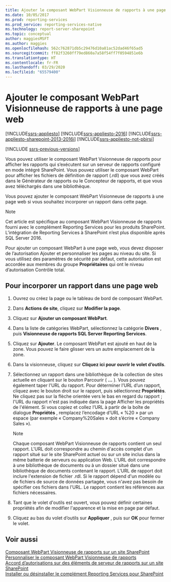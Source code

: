 ```yaml
---
title: Ajouter le composant WebPart Visionneuse de rapports à une page web | Microsoft Docs
ms.date: 10/05/2017
ms.prod: reporting-services
ms.prod_service: reporting-services-native
ms.technology: report-server-sharepoint
ms.topic: conceptual
author: maggiesMSFT
ms.author: maggies
ms.openlocfilehash: 562c762871db5c29476d10a81ac52dad46f65ad5
ms.sourcegitcommit: ff82f3260ff79ed860a7a58f54ff7f0594851e6b
ms.translationtype: HT
ms.contentlocale: fr-FR
ms.lasthandoff: 03/29/2020
ms.locfileid: "65579400"
---
```

# <a name="add-the-report-viewer-web-part-to-a-web-page"></a>Ajouter le composant WebPart Visionneuse de rapports à une page web

[!INCLUDE[ssrs-appliesto](../../includes/ssrs-appliesto.md)] [!INCLUDE[ssrs-appliesto-2016](../../includes/ssrs-appliesto-2016.md)] [!INCLUDE[ssrs-appliesto-sharepoint-2013-2016i](../../includes/ssrs-appliesto-sharepoint-2013-2016.md)] [!INCLUDE[ssrs-appliesto-not-pbirsi](../../includes/ssrs-appliesto-not-pbirs.md)]

[!INCLUDE [ssrs-previous-versions](../../includes/ssrs-previous-versions.md)]

Vous pouvez utiliser le composant WebPart Visionneuse de rapports pour afficher les rapports qui s’exécutent sur un serveur de rapports configuré en mode intégré SharePoint. Vous pouvez utiliser le composant WebPart pour afficher les fichiers de définition de rapport (.rdl) que vous avez créés dans le Générateur de rapports ou le Concepteur de rapports, et que vous avez téléchargés dans une bibliothèque.

Vous pouvez ajouter le composant WebPart Visionneuse de rapports à une page web si vous souhaitez incorporer un rapport dans cette page.

> [!NOTE]
> Cet article est spécifique au composant WebPart Visionneuse de rapports fourni avec le complément Reporting Services pour les produits SharePoint. L’intégration de Reporting Services à SharePoint n’est plus disponible après SQL Server 2016.

Pour ajouter un composant WebPart à une page web, vous devez disposer de l’autorisation Ajouter et personnaliser les pages au niveau du site. Si vous utilisez des paramètres de sécurité par défaut, cette autorisation est accordée aux membres du groupe **Propriétaires** qui ont le niveau d’autorisation Contrôle total.

## <a name="to-embed-a-report-in-a-web-page"></a>Pour incorporer un rapport dans une page web

1.  Ouvrez ou créez la page ou le tableau de bord de composant WebPart.  
  
2.  Dans **Actions de site**, cliquez sur **Modifier la page**.  
  
3.  Cliquez sur **Ajouter un composant WebPart**.  
  
4.  Dans la liste de catégories WebPart, sélectionnez la catégorie **Divers** , puis **Visionneuse de rapports SQL Server Reporting Services**.  
  
5.  Cliquez sur **Ajouter**. Le composant WebPart est ajouté en haut de la zone. Vous pouvez le faire glisser vers un autre emplacement de la zone.  
  
6.  Dans la visionneuse, cliquez sur **Cliquez ici pour ouvrir le volet d’outils**.  
  
7.  Sélectionnez un rapport dans une bibliothèque de la collection de sites actuelle en cliquant sur le bouton Parcourir ( **...** ). Vous pouvez également taper l'URL du rapport. Pour déterminer l’URL d’un rapport, cliquez avec le bouton droit sur le rapport, puis sélectionnez **Propriétés**. Ne cliquez pas sur la flèche orientée vers le bas en regard du rapport ; l'URL du rapport n'est pas indiquée dans la page Afficher les propriétés de l'élément. Si vous copiez et collez l’URL à partir de la boîte de dialogue **Propriétés** , remplacez l’encodage d’URL « %20 » par un espace (par exemple « Company%20Sales » doit s’écrire « Company Sales »).  
  
    > [!NOTE]  
    >  Chaque composant WebPart Visionneuse de rapports contient un seul rapport. L'URL doit correspondre au chemin d'accès complet d'un rapport situé sur le site SharePoint actuel ou sur un site inclus dans la même batterie de serveurs ou application Web. L'URL doit correspondre à une bibliothèque de documents ou à un dossier situé dans une bibliothèque de documents contenant le rapport. L'URL de rapport doit inclure l'extension de fichier .rdl. Si le rapport dépend d'un modèle ou de fichiers de source de données partagée, vous n'avez pas besoin de spécifier ces fichiers dans l'URL. Le rapport contient les références aux fichiers nécessaires.  
  
8.  Tant que le volet d'outils est ouvert, vous pouvez définir certaines propriétés afin de modifier l'apparence et la mise en page par défaut.  
  
9. Cliquez au bas du volet d’outils sur **Appliquer** , puis sur **OK** pour fermer le volet.  
  
## <a name="see-also"></a>Voir aussi

 [Composant WebPart Visionneuse de rapports sur un site SharePoint](../../reporting-services/report-server-sharepoint/report-viewer-web-part-on-a-sharepoint-site.md)   
 [Personnaliser le composant WebPart Visionneuse de rapports](../../reporting-services/report-server-sharepoint/customize-the-report-viewer-web-part.md)   
 [Accord d’autorisations sur des éléments de serveur de rapports sur un site SharePoint](../../reporting-services/security/granting-permissions-on-report-server-items-on-a-sharepoint-site.md)   
 [Installer ou désinstaller le complément Reporting Services pour SharePoint](../../reporting-services/install-windows/install-or-uninstall-the-reporting-services-add-in-for-sharepoint.md)  
